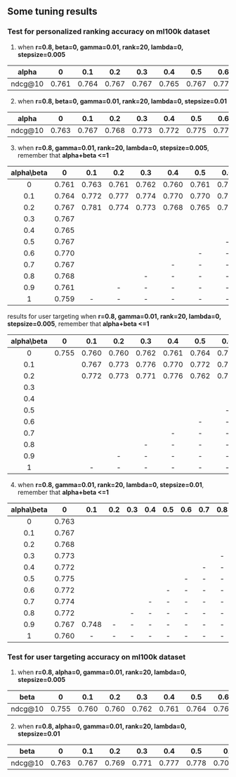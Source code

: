 ## Some tuning results 


### Test for personalized ranking accuracy on ml100k dataset 


1. when **r=0.8,   beta=0,  gamma=0.01, rank=20, lambda=0, stepsize=0.005** 

|alpha  | 0     |  0.1  |	 0.2  |	 0.3  |	 0.4  |	 0.5  |	 0.6  |	 0.7  |	 0.8  |	 0.9  |	  1   |
|:---:  | :---: | :---: | :---: | :---: | :---: | :---: | :---: | :---: | :---: | :---: | :---: |
|ndcg@10| 0.761 | 0.764 | 0.767 | 0.767 | 0.765 | 0.767	| 0.770 | 0.767 |	0.768 | 0.761	| 0.759	|


2. when **r=0.8,   beta=0,  gamma=0.01, rank=20, lambda=0, stepsize=0.01** 

|alpha| 0 | 0.1 |	0.2|	0.3|	0.4|	0.5|	0.6|	0.7|	0.8|	0.9|	1 |
|:---:|:---:|:---:|:---:|:---:|:---:|:---:|:---:|:---:|:---:|:---:|:---:|
|ndcg@10| 0.763 | 0.767 |0.768	| 0.773  | 0.772 	| 0.775	| 0.772 | 0.774 |	0.772| 0.767	| 0.760	|



3. when **r=0.8,  gamma=0.01, rank=20, lambda=0, stepsize=0.005**,  remember that **alpha+beta <=1**

|alpha\beta| 0     |  0.1  |	0.2  |	0.3 |  0.4  |	0.5  |  0.6  |  0.7  |	0.8  |  0.9  |	  1   |
   |:---:  | :---: | :---: | :---: | :---: | :---: | :---: | :---: | :---: | :---: | :---: | :---: |
  |    0   | 0.761 | 0.763 | 0.761 | 0.762 | 0.760 | 0.761 | 0.758 | 0.749 | 0.728 | 0.695 |  0.585 |
  |   0.1  | 0.764 | 0.772 | 0.777 | 0.774 | 0.770 | 0.770 | 0.768 | 0.767 | 0.753 | 0.703 |   -  | 
  |   0.2  | 0.767 | 0.781 | 0.774 | 0.773 | 0.768 | 0.765 | 0.768 | 0.755 | 0.706 |   -   |   -  |
  |   0.3  | 0.767 |  |  |  |  |  |  |  | - | - | - |
  |   0.4  | 0.765 |  |  |  |  |  |  | - | - | - | - |
  |   0.5  | 0.767 |  |  |  |  |  | - | - | - | - | - |
  |   0.6  | 0.770 |  |  |  |  | - | - | - | - | - | - |
  |   0.7  | 0.767 |  |  |  | - | - | - | - | - | - | - |
  |   0.8  | 0.768 |  |  | - | - | - | - | - | - | - | - |
  |   0.9  | 0.761 |  | - | - | - | - | - | - | - | - | - |
  |    1   | 0.759 | - | - | - | - | - | - | - | - | - | - |

results for user targeting when **r=0.8,  gamma=0.01, rank=20, lambda=0, stepsize=0.005**,  remember that **alpha+beta <=1**

|alpha\beta| 0     |  0.1  |	0.2  |  0.3  |  0.4  |	0.5  |	0.6  |  0.7  |	0.8  |  0.9  |	 1   |
   |:---:  | :---: | :---: | :---: | :---: | :---: | :---: | :---: | :---: | :---: | :---: | :---: |
  |    0   | 0.755 | 0.760 | 0.760 | 0.762 |	0.761 | 0.764 | 0.764 |	0.762 | 0.761 | 0.755 |	0.753 |
  |   0.1  |       | 0.767 | 0.773 | 0.776 | 0.770 | 0.772 | 0.773 | 0.767 | 0.759 | 0.757 |   -   | 
  |   0.2  |  | 0.772 | 0.773 | 0.771 | 0.776 | 0.762 | 0.762 | 0.756 | 0.749 | - | - |
  |   0.3  |  |  |  |  |  |  |  |  | - | - | - |
  |   0.4  |  |  |  |  |  |  |  | - | - | - | - |
  |   0.5  |  |  |  |  |  |  | - | - | - | - | - |
  |   0.6  |  |  |  |  |  | - | - | - | - | - | - |
  |   0.7  |  |  |  |  | - | - | - | - | - | - | - |
  |   0.8  |  |  |  | - | - | - | - | - | - | - | - |
  |   0.9  |  |  | - | - | - | - | - | - | - | - | - |
  |    1   |  | - | - | - | - | - | - | - | - | - | - |

4. when **r=0.8,  gamma=0.01, rank=20, lambda=0, stepsize=0.01**,  remember that **alpha+beta <=1**

|alpha\beta| 0     |  0.1  |	0.2  |	0.3  |  0.4  |	0.5  |	0.6  |  0.7  |	0.8  |  0.9  |	 1   |
   |:---:  | :---: | :---: | :---: | :---: | :---: | :---: | :---: | :---: | :---: | :---: | :---: |
  |    0   | 0.763 |  |  |  |  |  |  |  |  |  |  |
  |   0.1  | 0.767 |  |  |  |  |  |  |  |  |  | - | 
  |   0.2  | 0.768 |  |  |  |  |  |  |  |  | - | - |
  |   0.3  | 0.773 |  |  |  |  |  |  |  | - | - | - |
  |   0.4  | 0.772 |  |  |  |  |  |  | - | - | - | - |
  |   0.5  | 0.775 |  |  |  |  |  | - | - | - | - | - |
  |   0.6  | 0.772 |  |  |  |  | - | - | - | - | - | - |
  |   0.7  | 0.774 |  |  |  | - | - | - | - | - | - | - |
  |   0.8  | 0.772 |  |  | - | - | - | - | - | - | - | - |
  |   0.9  | 0.767 | 0.748  | - | - | - | - | - | - | - | - | - |
  |    1   | 0.760 | - | - | - | - | - | - | - | - | - | - |
  



### Test for user targeting accuracy on ml100k dataset
1. when **r=0.8,   alpha=0,  gamma=0.01, rank=20, lambda=0, stepsize=0.005**


|beta| 0 | 0.1 |	0.2|	0.3|	0.4|	0.5|	0.6|	0.7|	0.8|	0.9|	1 |
|:---:|:---:|:---:|:---:|:---:|:---:|:---:|:---:|:---:|:---:|:---:|:---:|
|ndcg@10| 0.755 | 0.760 |	0.760| 0.762|	0.761|	0.764|	0.764|	0.762|	0.761|	0.755|	0.753|


2. when **r=0.8,   alpha=0,  gamma=0.01, rank=20, lambda=0, stepsize=0.01**

|beta| 0 | 0.1 |	0.2|	0.3|	0.4|	0.5|	0.6|	0.7|	0.8|	0.9|	1 |
|:---:|:---:|:---:|:---:|:---:|:---:|:---:|:---:|:---:|:---:|:---:|:---:|
|ndcg@10| 0.763 | 0.767 |	0.769| 0.771 |	0.777|	0.778|	0.70.777|	0.773|	0.768|	0.766|	0.0.751|


